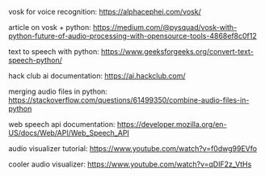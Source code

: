 vosk for voice recognition: https://alphacephei.com/vosk/

article on vosk + python: https://medium.com/@pysquad/vosk-with-python-future-of-audio-processing-with-opensource-tools-4868ef8c0f12

text to speech with python: https://www.geeksforgeeks.org/convert-text-speech-python/

hack club ai documentation: https://ai.hackclub.com/

merging audio files in python: https://stackoverflow.com/questions/61499350/combine-audio-files-in-python

web speech api documentation: https://developer.mozilla.org/en-US/docs/Web/API/Web_Speech_API

audio visualizer tutorial: https://www.youtube.com/watch?v=f0dwg99EVfo

cooler audio visualizer: https://www.youtube.com/watch?v=qDIF2z_VtHs